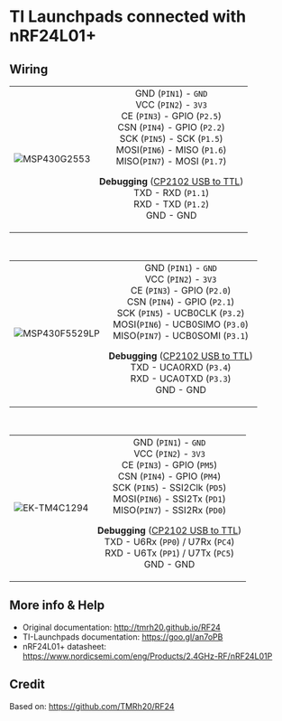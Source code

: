 TI Launchpads connected with nRF24L01+ 
====================================

## Wiring
| 		  |				  |
|:--------|:-------------:|
| ![MSP430G2553](http://lemariva.com/storage/blogs_imgs/nrf24l001_imgs/tbm_msp-exp430g2_mspexp430g2.png) | GND (`PIN1`) - `GND`<br/>VCC (`PIN2`) - `3V3`<br/>CE (`PIN3`) - GPIO (`P2.5`)<br/>CSN (`PIN4`) - GPIO (`P2.2`)<br/>SCK (`PIN5`) - SCK (`P1.5`)<br/>MOSI(`PIN6`) - MISO (`P1.6`)<br/>MISO(`PIN7`) - MOSI (`P1.7`) <p><p/> <b>Debugging</b> (<a href="https://goo.gl/f7I005" target="_blank">CP2102 USB to TTL</a>) <br/>TXD - RXD (`P1.1`)<br/>RXD - TXD (`P1.2`)<br/>GND - GND |

<br/>

| 		  |				  |
|:--------|:-------------:|
| ![MSP430F5529LP](http://lemariva.com/storage/blogs_imgs/nrf24l001_imgs/tbm_msp-exp430f5529lp_5529.png) | GND (`PIN1`) - `GND`<br/>VCC (`PIN2`) - `3V3`<br/>CE (`PIN3`) - GPIO (`P2.0`)<br/>CSN (`PIN4`) - GPIO (`P2.1`)<br/>SCK (`PIN5`) - UCB0CLK (`P3.2`)<br/>MOSI(`PIN6`) - UCB0SIMO (`P3.0`)<br/>MISO(`PIN7`) - UCB0SOMI (`P3.1`) <p><p/> <b>Debugging</b> (<a href="https://goo.gl/f7I005" target="_blank">CP2102 USB to TTL</a>) <br/>TXD - UCA0RXD (`P3.4`)<br/>RXD - UCA0TXD (`P3.3`)<br/>GND - GND |

<br/>

| 		  |				  |
|:--------|:-------------:|
| ![EK-TM4C1294](http://lemariva.com/storage/blogs_imgs/nrf24l001_imgs/tbm_ek-tm4c1294xl_tm4c1294.png)   | GND (`PIN1`) - `GND`<br/>VCC (`PIN2`) - `3V3`<br/>CE (`PIN3`) - GPIO (`PM5`)<br/>CSN (`PIN4`) - GPIO (`PM4`)<br/>SCK (`PIN5`) - SSI2Clk (`PD5`)<br/>MOSI(`PIN6`) - SSI2Tx (`PD1`)<br/>MISO(`PIN7`) - SSI2Rx (`PD0`) <p><p/> <b>Debugging</b> (<a href="https://goo.gl/f7I005" target="_blank">CP2102 USB to TTL</a>) <br/>TXD - U6Rx (`PP0`) / U7Rx (`PC4`)<br/>RXD - U6Tx (`PP1`) / U7Tx (`PC5`)<br/>GND - GND |


More info & Help
-------------------------
* Original documentation: http://tmrh20.github.io/RF24
* TI-Launchpads documentation: https://goo.gl/an7oPB
* nRF24L01+ datasheet: https://www.nordicsemi.com/eng/Products/2.4GHz-RF/nRF24L01P

Credit
-------------------------
Based on: https://github.com/TMRh20/RF24